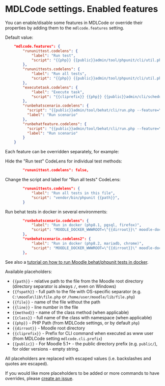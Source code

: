 # MDLCode settings. Enabled features

You can enable/disable some features in MDLCode or override their properties by adding them to the `mdlcode.features` setting.

Default value:

```json
    "mdlcode.features": {
        "rununittest.codelens": {
            "label": "Run test",
            "script": "{{php}} {{public}}admin/tool/phpunit/cli/util.php --run --filter='/::{{method}}$/' {{path}}"
        },
        "rununittests.codelens": {
            "label": "Run all tests",
            "script": "{{php}} {{public}}admin/tool/phpunit/cli/util.php --run {{path}}"
        },
        "executetask.codelens": {
            "label": "Execute task",
            "script": "{{cliprefix}} {{php}} {{public}}admin/cli/scheduled_task.php --execute={{class}}"
        },
        "runbehatscenario.codelens": {
          "script": "{{public}}admin/tool/behat/cli/run.php --feature=\"{{fspath}}:{{line}}\"",
          "label": "Run scenario"
        },
        "runbehatfeature.codelens": {
          "script": "{{public}}admin/tool/behat/cli/run.php --feature=\"{{fspath}}\"",
          "label": "Run scenario"
        }
    }
```

Each feature can be overridden separately, for example:

Hide the "Run test" CodeLens for individual test methods:

```json
        "rununittest.codelens": false,
```

Change the script and label for "Run all tests" CodeLens:

```json
        "rununittests.codelens": {
            "label": "Run all tests in this file",
            "script": "vendor/bin/phpunit {{path}}",
        }
```

Run behat tests in docker in several environments:

```json
        "runbehatscenario.codelens": {
            "label": "Run in docker (php8.1, pgsql, firefox)",
            "script": "MOODLE_DOCKER_WWWROOT=\"{{dirroot}}\" moodle-docker-run-tests 1 --feature=/var/www/html/{{path}}:{{line}}"
        },
        "runbehatscenario.codelens2": {
            "label": "Run in docker (php8.2, mariadb, chrome)",
            "script": "MOODLE_DOCKER_WWWROOT=\"{{dirroot}}\" moodle-docker-run-tests 2 --feature=/var/www/html/{{path}}:{{line}}"
        },
```

See also a [tutorial on how to run Moodle behat/phpunit tests in docker](../tutorials/docker.md).


Available placeholders:

- `{{path}}` - relative path to the file from the Moodle root directory (directory separator is always `/`, even on Windows)
- `{{fspath}}` - full path to the file with OS-specific separator (e.g. `C:\moodle\lib\file.php` or `/home/user/moodle/lib/file.php`)
- `{{file}}` - name of the file without the path
- `{{line}}` - line number in the file
- `{{method}}` - name of the class method (when applicable)
- `{{class}}` - full name of the class with namespace (when applicable)
- `{{php}}` - PHP Path (from MDLCode settings, or by default `php`)
- `{{dirroot}}` - Moodle root directory
- `{{cliprefix}}` - Prefix for CLI command when executed as www user (from MDLCode setting `mdlcode.cli.prefix`)
- `{{public}}` - For Moodle 5.1+ - the public directory prefix (e.g. `public/`), for older versions - empty string.

All placeholders are replaced with escaped values (i.e. backslashes and quotes are escaped).

If you would like more placeholders to be added or more commands to have overrides, please [create an issue](https://github.com/lmscloud-io/mdlcode-docs/issues).
